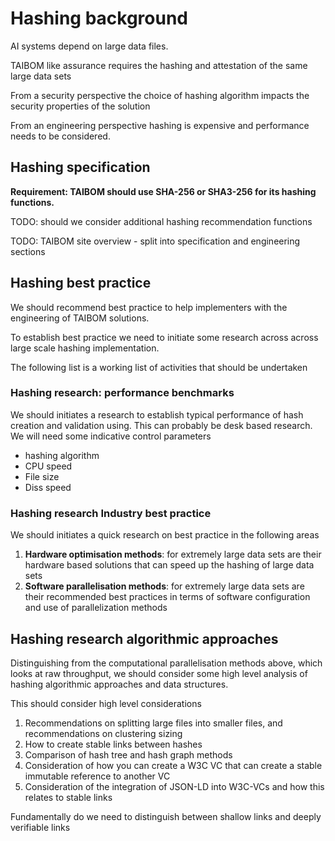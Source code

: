 # Hashing background

AI systems depend on large data files.

TAIBOM like assurance requires the hashing and attestation of the same large data sets 

From a security perspective the choice of hashing algorithm impacts the security properties of the solution

From an engineering perspective hashing is expensive and performance needs to be considered.

## Hashing specification

**Requirement: TAIBOM should use SHA-256 or SHA3-256 for its hashing functions.**



TODO: should we consider additional hashing recommendation functions

TODO: TAIBOM site overview - split into specification and engineering sections 



## Hashing best practice

We should recommend best practice to help implementers with the engineering of TAIBOM solutions.

To establish best practice we need to initiate some research across across large scale hashing implementation.

The following list is a working list of activities that should be undertaken

### Hashing research: performance benchmarks 

We should initiates a research to establish typical performance of hash creation and validation using. This can probably be desk based research. We will need some indicative control parameters

* hashing algorithm
* CPU speed
* File size
* Diss speed 

### Hashing research Industry best practice  

We should initiates a quick research on best practice in the following areas   



1. **Hardware optimisation methods**: for extremely large data sets are their hardware based solutions that can speed up the hashing of large data sets
2. **Software parallelisation methods**: for extremely large data sets are their recommended best practices in terms of software configuration and use of parallelization methods

## Hashing research algorithmic approaches 

Distinguishing from the computational parallelisation methods above, which looks at raw throughput, we should consider some high level analysis of hashing algorithmic approaches and data structures.   

This should consider high level considerations

1. Recommendations on splitting large files into smaller files, and recommendations on clustering sizing
2. How to create stable links between hashes
3. Comparison of hash tree and hash graph methods
4. Consideration of how you can create a W3C VC that can create a stable immutable reference to another VC 
5. Consideration of the integration of JSON-LD into W3C-VCs and how this relates to stable links



Fundamentally do we need to distinguish between shallow links and deeply verifiable links 















​	









